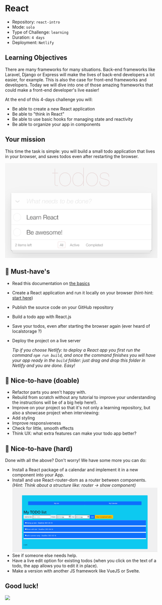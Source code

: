 # React

- Repository: `react-intro`
- Mode: `solo`
- Type of Challenge: `learning`
- Duration: `4 days`
- Deployment: `Netlify`

## Learning Objectives

There are many frameworks for many situations. Back-end frameworks like Laravel, Django or Express will make the lives of back-end developers a lot easier, for example. This is also the case for front-end frameworks and developers. Today we will dive into one of those amazing frameworks that could make a front-end developer's live easier!

At the end of this 4-days challenge you will:

- Be able to create a new React application
- Be able to "think in React"
- Be able to use basic hooks for managing state and reactivity
- Be able to organize your app in components

## Your mission

This time the task is simple: you will build a small todo application that lives in your browser, and saves todos even after restarting the browser.

![](images/todos.png)

## 🌱 Must-have's

- Read this documentation on [the basics](0.The-Basics/README.md)
- Create a React application and run it locally on your browser (hint-hint: [start here](1.Getting-Started/README.md))
- Publish the source code on your GitHub repository
- Build a todo app with React.js
- Save your todos, even after starting the browser again (ever heard of localstorage ?)
- Deploy the project on a live server

  _Tip if you choose Netlify: to deploy a React app you first run the command `npm run build`, and once the command finishes you will have your app ready in the `build` folder: just drag and drop this folder in Netlify and you are done. Easy!_

## 🌼 Nice-to-have (doable)

- Refactor parts you aren't happy with.
- Rebuild from scratch without any tutorial to improve your understanding the instructions will be of a big help here!).
- Improve on your project so that it's not only a learning repository, but also a showcase project when interviewing:
- Add styling
- Improve responsiveness
- Check for little, smooth effects
- Think UX: what extra features can make your todo app better?

## 🌳 Nice-to-have (hard)

Done with all the above? Don't worry! We have some more you can do:

- Install a React package of a calendar and implement it in a new component into your App.
- Install and use React-router-dom as a router between components. _(Hint: Think about a structure like: router -> show component)_
  ![](images/Router.gif)
- See if someone else needs help.
- Have a live edit option for existing todos (when you click on the text of a todo, the app allows you to edit it in place).
- Make a version with another JS framework like VueJS or Svelte.

## Good luck!

![](images/todo.gif)
